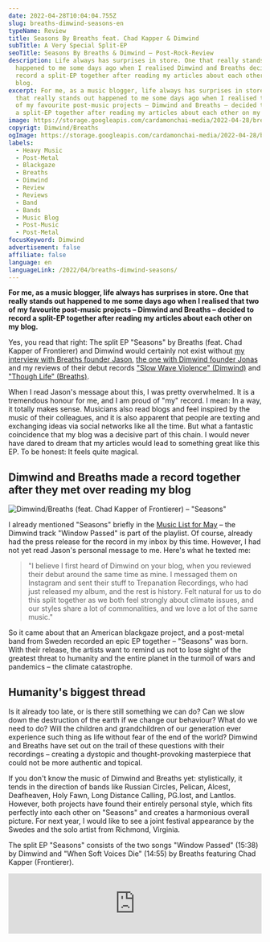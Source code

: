 ```yaml
---
date: 2022-04-28T10:04:04.755Z
slug: breaths-dimwind-seasons-en
typeName: Review
title: Seasons By Breaths feat. Chad Kapper & Dimwind
subTitle: A Very Special Split-EP
seoTitle: Seasons By Breaths & Dimwind – Post-Rock-Review
description: Life always has surprises in store. One that really stands out
  happened to me some days ago when I realised Dimwind and Breaths decided to
  record a split-EP together after reading my articles about each other on my
  blog.
excerpt: For me, as a music blogger, life always has surprises in store. One
  that really stands out happened to me some days ago when I realised that two
  of my favourite post-music projects – Dimwind and Breaths – decided to record
  a split-EP together after reading my articles about each other on my blog.
image: https://storage.googleapis.com/cardamonchai-media/2022-04-28/breaths-dimwind-jpg-imagine-080808_4a534c_1024_768/640.webp
copyrigt: Dimwind/Breaths
ogImage: https://storage.googleapis.com/cardamonchai-media/2022-04-28/breaths-dimwind-fb-jpg-imagine-080808_49534b_1200_628/640.webp
labels:
  - Heavy Music
  - Post-Metal
  - Blackgaze
  - Breaths
  - Dimwind
  - Review
  - Reviews
  - Band
  - Bands
  - Music Blog
  - Post-Music
  - Post-Metal
focusKeyword: Dimwind
advertisement: false
affiliate: false
language: en
languageLink: /2022/04/breaths-dimwind-seasons/
---
```

**For me, as a music blogger, life always has surprises in store. One that really stands out happened to me some days ago when I realised that two of my favourite post-music projects – Dimwind and Breaths – decided to record a split-EP together after reading my articles about each other on my blog.**

Yes,  you read that right: The split EP "Seasons" by Breaths (feat. Chad Kapper of Frontierer) and Dimwind would certainly not exist without [my interview with Breaths founder Jason](/2021/02/breaths-interview-en), [the one with Dimwind founder Jonas](/2021/06/dimwind-interview-en) and my reviews of their debut records ["Slow Wave Violence" (Dimwind)](/2021/05/dimwind-slow-wave-violence-en) and ["Though Life" (Breaths)](/2021/10/breaths-though-life-en/). 

When I read Jason's message about this, I was pretty overwhelmed. It is a tremendous honour for me, and I am proud of "my" record. I mean: In a way, it totally makes sense. Musicians also read blogs and feel inspired by the music of their colleagues, and it is also apparent that people are texting and exchanging ideas via social networks like all the time. But what a fantastic coincidence that my blog was a decisive part of this chain. I would never have dared to dream that my articles would lead to something great like this EP. To be honest: It feels quite magical.

## Dimwind and Breaths made a record together after they met over reading my blog

![Dimwind/Breaths (feat. Chad Kapper of Frontierer) – "Seasons"](https://storage.googleapis.com/cardamonchai-media/2022-04-28/seasons-png-imagine-180818_322b3b_3000_3000/640.webp "Dimwind/Breaths (feat. Chad Kapper of Frontierer) – \"Seasons\"")

I already mentioned "Seasons" briefly in the [Music List for May](/2022/04/playlist-mai-2022/) – the Dimwind track "Window Passed" is part of the playlist. Of course, already had the press release for the record in my inbox by this time. However, I had not yet read Jason's personal message to me. Here's what he texted me:

> "I believe I first heard of Dimwind on your blog, when you reviewed their debut around the same time as mine. I messaged them on Instagram and sent their stuff to Trepanation Recordings, who had just released my album, and the rest is history. Felt natural for us to do this split together as we both feel strongly about climate issues, and our styles share a lot of commonalities, and we love a lot of the same music."

So it came about that an American blackgaze project, and a post-metal band from Sweden recorded an epic EP together – "Seasons" was born. With their release, the artists want to remind us not to lose sight of the greatest threat to humanity and the entire planet in the turmoil of wars and pandemics – the climate catastrophe.

## Humanity's biggest thread

Is it already too late, or is there still something we can do? Can we slow down the destruction of the earth if we change our behaviour? What do we need to do? Will the children and grandchildren of our generation ever experience such thing as life without fear of the end of the world? Dimwind and Breaths have set out on the trail of these questions with their recordings – creating a dystopic and thought-provoking masterpiece that could not be more authentic and topical.

If you don't know the music of Dimwind and Breaths yet: stylistically, it tends in the direction of bands like Russian Circles, Pelican, Alcest, Deafheaven, Holy Fawn, Long Distance Calling, PG.lost, and Lantlos. However, both projects have found their entirely personal style, which fits perfectly into each other on "Seasons" and creates a harmonious overall picture. For next year, I would like to see a joint festival appearance by the Swedes and the solo artist from Richmond, Virginia.

The split EP "Seasons" consists of the two songs "Window Passed" (15:38) by Dimwind and "When Soft Voices Die" (14:55) by Breaths featuring Chad Kapper (Frontierer).

<iframe style="border: 0; width: 100%; height: 120px;" src="https://bandcamp.com/EmbeddedPlayer/album=4268057695/size=large/bgcol=ffffff/linkcol=5c9b72/tracklist=false/artwork=small/transparent=true/" seamless><a href="https://breaths.bandcamp.com/album/seasons-breaths-dimwind-split">Seasons ( BREATHS / DIMWIND - Split) by BREATHS / DIMWIND</a></iframe>